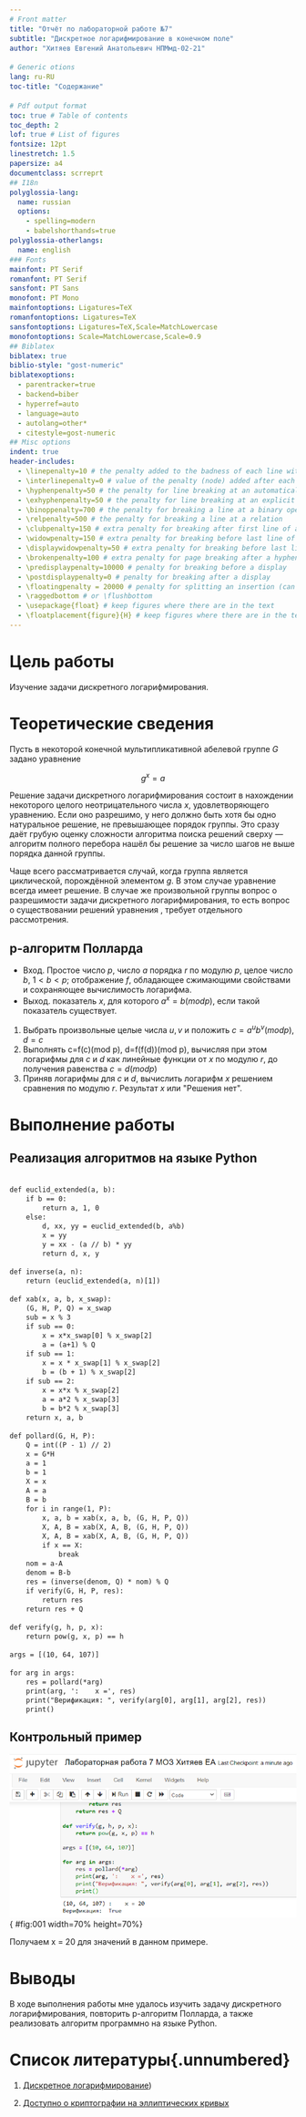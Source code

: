 ```yaml
---
# Front matter
title: "Отчёт по лабораторной работе №7"
subtitle: "Дискретное логарифмирование в конечном поле"
author: "Хитяев Евгений Анатольевич НПМмд-02-21"

# Generic otions
lang: ru-RU
toc-title: "Содержание"

# Pdf output format
toc: true # Table of contents
toc_depth: 2
lof: true # List of figures
fontsize: 12pt
linestretch: 1.5
papersize: a4
documentclass: scrreprt
## I18n
polyglossia-lang:
  name: russian
  options:
	- spelling=modern
	- babelshorthands=true
polyglossia-otherlangs:
  name: english
### Fonts
mainfont: PT Serif
romanfont: PT Serif
sansfont: PT Sans
monofont: PT Mono
mainfontoptions: Ligatures=TeX
romanfontoptions: Ligatures=TeX
sansfontoptions: Ligatures=TeX,Scale=MatchLowercase
monofontoptions: Scale=MatchLowercase,Scale=0.9
## Biblatex
biblatex: true
biblio-style: "gost-numeric"
biblatexoptions:
  - parentracker=true
  - backend=biber
  - hyperref=auto
  - language=auto
  - autolang=other*
  - citestyle=gost-numeric
## Misc options
indent: true
header-includes:
  - \linepenalty=10 # the penalty added to the badness of each line within a paragraph (no associated penalty node) Increasing the value makes tex try to have fewer lines in the paragraph.
  - \interlinepenalty=0 # value of the penalty (node) added after each line of a paragraph.
  - \hyphenpenalty=50 # the penalty for line breaking at an automatically inserted hyphen
  - \exhyphenpenalty=50 # the penalty for line breaking at an explicit hyphen
  - \binoppenalty=700 # the penalty for breaking a line at a binary operator
  - \relpenalty=500 # the penalty for breaking a line at a relation
  - \clubpenalty=150 # extra penalty for breaking after first line of a paragraph
  - \widowpenalty=150 # extra penalty for breaking before last line of a paragraph
  - \displaywidowpenalty=50 # extra penalty for breaking before last line before a display math
  - \brokenpenalty=100 # extra penalty for page breaking after a hyphenated line
  - \predisplaypenalty=10000 # penalty for breaking before a display
  - \postdisplaypenalty=0 # penalty for breaking after a display
  - \floatingpenalty = 20000 # penalty for splitting an insertion (can only be split footnote in standard LaTeX)
  - \raggedbottom # or \flushbottom
  - \usepackage{float} # keep figures where there are in the text
  - \floatplacement{figure}{H} # keep figures where there are in the text
---
```


# Цель работы

Изучение задачи дискретного логарифмирования.

# Теоретические сведения

Пусть в некоторой конечной мультипликативной абелевой группе $G$ задано уравнение

$$g^x=a$$

Решение задачи дискретного логарифмирования состоит в нахождении некоторого целого неотрицательного числа $x$, удовлетворяющего уравнению. Если оно разрешимо, у него должно быть хотя бы одно натуральное решение, не превышающее порядок группы.
Это сразу даёт грубую оценку сложности алгоритма поиска решений сверху — алгоритм полного перебора нашёл бы решение за число шагов не выше порядка данной группы.

Чаще всего рассматривается случай, когда группа является циклической, порождённой элементом $g$.
В этом случае уравнение всегда имеет решение. 
В случае же произвольной группы вопрос о разрешимости задачи дискретного логарифмирования, то есть вопрос о существовании решений уравнения , требует отдельного рассмотрения.

## p-алгоритм Полларда

* Вход. Простое число $p$, число $a$ порядка $r$ по модулю $p$, целое число $b$, $1 < b < p$; отображение $f$, обладающее сжимающими свойствами и сохраняющее вычислимость логарифма.
* Выход. показатель $x$, для которого $a^x=b(mod p)$, если такой показатель существует.

1. Выбрать произвольные целые числа $u, v$ и положить $c=a^u b^v (mod p), d=c$
2. Выполнять c=f(c)(mod p), d=f(f(d))(mod p), вычисляя при этом логарифмы для $c$ и $d$ как линейные функции от $x$ по модулю $r$, до получения равенства $c=d (mod p)$
3. Приняв логарифмы для $c$ и $d$, вычислить логарифм $x$ решением сравнения по модулю $r$. Результат $x$ или "Решения нет".

# Выполнение работы

## Реализация алгоритмов на языке Python

```

def euclid_extended(a, b):
    if b == 0:
        return a, 1, 0
    else:
        d, xx, yy = euclid_extended(b, a%b)
        x = yy 
        y = xx - (a // b) * yy
        return d, x, y

def inverse(a, n):
    return (euclid_extended(a, n)[1])

def xab(x, a, b, x_swap):
    (G, H, P, Q) = x_swap
    sub = x % 3
    if sub == 0:
        x = x*x_swap[0] % x_swap[2]
        a = (a+1) % Q
    if sub == 1:
        x = x * x_swap[1] % x_swap[2]
        b = (b + 1) % x_swap[2]
    if sub == 2:
        x = x*x % x_swap[2]
        a = a*2 % x_swap[3]
        b = b*2 % x_swap[3]
    return x, a, b

def pollard(G, H, P):
    Q = int((P - 1) // 2)
    x = G*H
    a = 1
    b = 1
    X = x
    A = a
    B = b
    for i in range(1, P):
        x, a, b = xab(x, a, b, (G, H, P, Q))
        X, A, B = xab(X, A, B, (G, H, P, Q))
        X, A, B = xab(X, A, B, (G, H, P, Q))
        if x == X:
            break
    nom = a-A
    denom = B-b
    res = (inverse(denom, Q) * nom) % Q
    if verify(G, H, P, res):
        return res
    return res + Q

def verify(g, h, p, x):
    return pow(g, x, p) == h

args = [(10, 64, 107)]

for arg in args:
    res = pollard(*arg)
    print(arg, ':    x =', res)
    print("Верификация: ", verify(arg[0], arg[1], arg[2], res))
    print()
```



## Контрольный пример

![Пример работы алгоритма](image/Screenshot_1.png){ #fig:001 width=70% height=70%}

Получаем x = 20 для значений в данном примере.

# Выводы

В ходе выполнения работы мне удалось изучить задачу дискретного логарифмирования, повторить p-алгоритм Полларда, а также реализовать алгоритм программно на языке Python.

# Список литературы{.unnumbered}

1. [Дискретное логарифмирование](https://e-maxx.ru/algo/discrete_log#:~:text=Дискретное%20логарифмирование.%20Задача%20дискретного%20логарифмирования,модифицировать%2C%20чтобы%20он%20по-прежнему%20работал))

2. [Доступно о криптографии на эллиптических кривых](https://habr.com/ru/post/335906/)